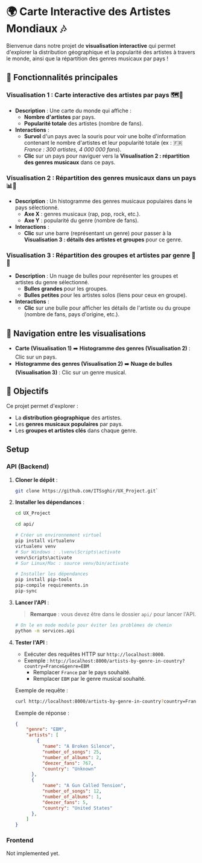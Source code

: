 
# 🌍 Carte Interactive des Artistes Mondiaux 🎶

Bienvenue dans notre projet de **visualisation interactive** qui permet d'explorer la distribution géographique et la popularité des artistes à travers le monde, ainsi que la répartition des genres musicaux par pays ! 

## 📌 Fonctionnalités principales

### Visualisation 1 : Carte interactive des artistes par pays 🗺️🎤

- **Description** : Une carte du monde qui affiche :
  - **Nombre d'artistes** par pays.
  - **Popularité totale** des artistes (nombre de fans).
- **Interactions** :
  - **Survol** d'un pays avec la souris pour voir une boîte d'information contenant le nombre d'artistes et leur popularité totale (ex : 🇫🇷 *France : 300 artistes, 4 000 000 fans*).
  - **Clic** sur un pays pour naviguer vers la **Visualisation 2 : répartition des genres musicaux** dans ce pays.

### Visualisation 2 : Répartition des genres musicaux dans un pays 📊🎸

- **Description** : Un histogramme des genres musicaux populaires dans le pays sélectionné.
  - **Axe X** : genres musicaux (rap, pop, rock, etc.).
  - **Axe Y** : popularité du genre (nombre de fans).
- **Interactions** :
  - **Clic** sur une barre (représentant un genre) pour passer à la **Visualisation 3 : détails des artistes et groupes** pour ce genre.

### Visualisation 3 : Répartition des groupes et artistes par genre 🎤🎶

- **Description** : Un nuage de bulles pour représenter les groupes et artistes du genre sélectionné.
  - **Bulles grandes** pour les groupes.
  - **Bulles petites** pour les artistes solos (liens pour ceux en groupe).
- **Interactions** :
  - **Clic** sur une bulle pour afficher les détails de l'artiste ou du groupe (nombre de fans, pays d'origine, etc.).

## 🔄 Navigation entre les visualisations

- **Carte (Visualisation 1)** ➡️ **Histogramme des genres (Visualisation 2)** : Clic sur un pays.
- **Histogramme des genres (Visualisation 2)** ➡️ **Nuage de bulles (Visualisation 3)** : Clic sur un genre musical.

## 🚀 Objectifs

Ce projet permet d'explorer :

- La **distribution géographique** des artistes.
- Les **genres musicaux populaires** par pays.
- Les **groupes et artistes clés** dans chaque genre.

## Setup

### API (Backend)

1. **Cloner le dépôt** :

    ```bash
    git clone https://github.com/ITSsghir/UX_Project.git`
    ```

2. **Installer les dépendances** :

    ```bash
    cd UX_Project

    cd api/

    # Créer un environnement virtuel
    pip install virtualenv
    virtualenv venv
    # Sur Windows : .\venv\Scripts\activate
    venv\Scripts\activate
    # Sur Linux/Mac : source venv/bin/activate

    # Installer les dépendances
    pip install pip-tools
    pip-compile requirements.in
    pip-sync
    ```

3. **Lancer l'API** :

    > **Remarque** : vous devez être dans le dossier `api/` pour lancer l'API.

    ```bash
    # On le en mode module pour éviter les problèmes de chemin
    python -m services.api
    ```

4. **Tester l'API** :

    - Exécuter des requêtes HTTP sur `http://localhost:8000`.
    - Exemple : `http://localhost:8000/artists-by-genre-in-country?country=France&genre=EBM`
      - Remplacer `France` par le pays souhaité.
      - Remplacer `EBM` par le genre musical souhaité.
  
    Exemple de requête :
  
    ```bash
    curl http://localhost:8000/artists-by-genre-in-country?country=France&genre=EBM
    ```

    Exemple de réponse :
  
    ```json
    {
        "genre": "EBM",
        "artists": [
            {
              "name": "A Broken Silence",
              "number_of_songs": 25,
              "number_of_albums": 2,
              "deezer_fans": 767,
              "country": "Unknown"
          },
          {
              "name": "A Gun Called Tension",
              "number_of_songs": 12,
              "number_of_albums": 1,
              "deezer_fans": 5,
              "country": "United States"
          },
        ]
    }
    ```

### Frontend

Not implemented yet.
